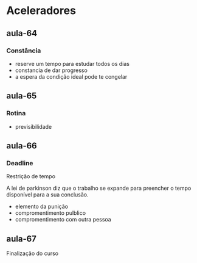 # Aceleradores

## aula-64

### Constância

- reserve um tempo para estudar todos os dias
- constancia de dar progresso
- a espera da condição ideal pode te congelar

## aula-65

### Rotina

- previsibilidade

## aula-66

### Deadline

Restrição de tempo

A lei de parkinson diz que o trabalho se expande para preencher o tempo disponível para a sua conclusão.

- elemento da punição
- compromentimento pulblico
- compromentimento com outra pessoa

## aula-67

Finalização do curso





